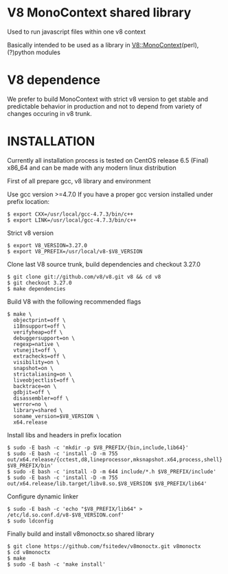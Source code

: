# V8 MonoContext shared library

Used to run javascript files within one v8 context

Basically intended to be used as a library in [V8::MonoContext][1](perl), (?)python modules

# V8 dependence

We prefer to build MonoContext with strict v8 version to get stable and predictable behavior in production and not to depend from variety of changes occuring in v8 trunk.

# INSTALLATION

Currently all installation process is tested on CentOS release 6.5 (Final) x86_64 and can be made with any modern linux distribution

First of all prepare gcc, v8 library and environment

Use gcc version >=4.7.0
If you have a proper gcc version installed under prefix location:

    $ export CXX=/usr/local/gcc-4.7.3/bin/c++ 
    $ export LINK=/usr/local/gcc-4.7.3/bin/c++

Strict v8 version

    $ export V8_VERSION=3.27.0
    $ export V8_PREFIX=/usr/local/v8-$V8_VERSION
    
Clone last V8 source trunk, build dependencies and checkout 3.27.0

    $ git clone git://github.com/v8/v8.git v8 && cd v8 
    $ git checkout 3.27.0 
    $ make dependencies

Build V8 with the following recommended flags

    $ make \
      objectprint=off \
      i18nsupport=off \
      verifyheap=off \
      debuggersupport=on \
      regexp=native \
      vtunejit=off \
      extrachecks=off \
      visibility=on \
      snapshot=on \
      strictaliasing=on \
      liveobjectlist=off \
      backtrace=on \
      gdbjit=off \
      disassembler=off \
      werror=no \
      library=shared \
      soname_version=$V8_VERSION \
      x64.release

Install libs and headers in prefix location

    $ sudo -E bash -c 'mkdir -p $V8_PREFIX/{bin,include,lib64}'
    $ sudo -E bash -c 'install -D -m 755 out/x64.release/{cctest,d8,lineprocessor,mksnapshot.x64,process,shell} $V8_PREFIX/bin'
    $ sudo -E bash -c 'install -D -m 644 include/*.h $V8_PREFIX/include'
    $ sudo -E bash -c 'install -D -m 755 out/x64.release/lib.target/libv8.so.$V8_VERSION $V8_PREFIX/lib64'

Configure dynamic linker

    $ sudo -E bash -c 'echo "$V8_PREFIX/lib64" > /etc/ld.so.conf.d/v8-$V8_VERSION.conf'
    $ sudo ldconfig

Finally build and install v8monoctx.so shared library

    $ git clone https://github.com/fsitedev/v8monoctx.git v8monoctx
    $ cd v8monoctx
    $ make
    $ sudo -E bash -c 'make install'

[1]: https://github.com/fsitedev/V8-MonoContext
